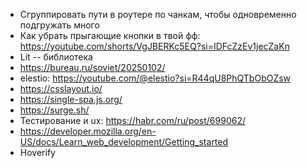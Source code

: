 - Сгруппировать пути в роутере по чанкам, чтобы одновременно подгружать много
- Как убрать прыгающие кнопки в твой фф: https://youtube.com/shorts/VgJBERKc5EQ?si=IDFcZzEv1jecZaKn
- Lit -- библиотека
- https://bureau.ru/soviet/20250102/
- elestio: https://youtube.com/@elestio?si=R44qU8PhQTbObOZsw
- https://csslayout.io/
- https://single-spa.js.org/
- https://surge.sh/
- Тестирование и ux: https://habr.com/ru/post/699062/
- https://developer.mozilla.org/en-US/docs/Learn_web_development/Getting_started
- Hoverify